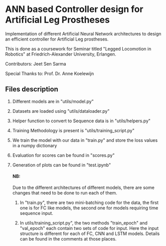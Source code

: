# ANN based Controller design for Artificial Leg Prostheses
Implementation of different Artificial Neural Network architectures to design an efficient controller for Artificial Leg prostheses. 

This is done as a coursework for Seminar titled "Legged Locomotion in Robotics" at Friedrich-Alexander University, Erlangen.

Contributors: Jeet Sen Sarma

Special Thanks to: Prof. Dr. Anne Koelewijn


## Files description
1. Different models are in "utils/model.py"
2. Datasets are loaded using "utils/dataloader.py"
3. Helper function to convert to Sequence data is in "utils/helpers.py"
4. Training Methodology is present is "utils/training_script.py"
5. We train the model with our data in "train.py" and store the loss values in a numpy dictionary
6. Evaluation for scores can be found in "scores.py"
7. Generation of plots can be found in "test.ipynb"
    
    #### NB:
    Due to the different architectures of different models, there are some changes that need to be done to run each of them.
    1. In "train.py", there are two mini-batching code for the data, the first one is for FC like models, the second one for models requiring time sequence input.

    2. In utils/training_script.py", the two methods "train_epoch" and "val_epoch" each contain two sets of code for input. Here the input structure is different for each of FC, CNN and LSTM models. Details can be found in the comments at those places. 